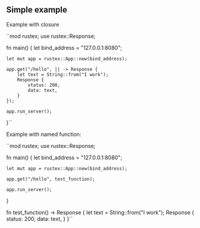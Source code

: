 ## Simple example

Example with closure


``mod rustex;
use rustex::Response;

fn main() {
    let bind_address = "127.0.0.1:8080";

    let mut app = rustex::App::new(bind_address);

    app.get("/hello", || -> Response {
        let text = String::from("I work");
        Response {
            status: 200,
            data: text,
        }
    });

    app.run_server();
}``


Example with named function:


``mod rustex;
use rustex::Response;

fn main() {
    let bind_address = "127.0.0.1:8080";

    let mut app = rustex::App::new(bind_address);

    app.get("/hello", test_function);

    app.run_server();
}

fn test_function() -> Response {
    let text = String::from("I work");
    Response {
        status: 200,
        data: text,
    }
}``